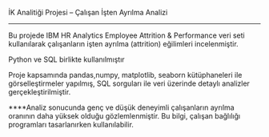 İK Analitiği Projesi – Çalışan İşten Ayrılma Analizi
***
Bu projede IBM HR Analytics Employee Attrition & Performance veri seti kullanılarak çalışanların işten ayrılma (attrition) eğilimleri incelenmiştir.


Python ve SQL birlikte kullanılmıştır


Proje kapsamında pandas,numpy, matplotlib, seaborn kütüphaneleri ile görselleştirmeler yapılmış, SQL sorguları ile veri üzerinde detaylı analizler gerçekleştirilmiştir.


****Analiz sonucunda genç ve düşük deneyimli çalışanların ayrılma oranının daha yüksek olduğu gözlemlenmiştir. Bu bilgi, çalışan bağlılığı programları tasarlanırken kullanılabilir.
